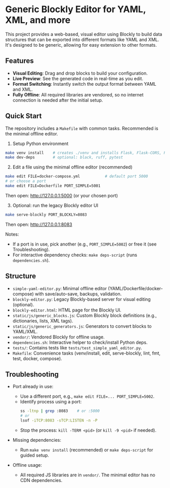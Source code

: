 # Generic Blockly Editor for YAML, XML, and more

This project provides a web-based, visual editor using Blockly to build data structures that can be exported into different formats like YAML and XML. It's designed to be generic, allowing for easy extension to other formats.

## Features

- **Visual Editing**: Drag and drop blocks to build your configuration.
- **Live Preview**: See the generated code in real-time as you edit.
- **Format Switching**: Instantly switch the output format between YAML and XML.
- **Fully Offline**: All required libraries are vendored, so no internet connection is needed after the initial setup.

## Quick Start

The repository includes a `Makefile` with common tasks. Recommended is the minimal offline editor.

1) Setup Python environment
```bash
make venv install    # creates ./venv and installs Flask, Flask-CORS, PyYAML
make dev-deps        # optional: black, ruff, pytest
```

2) Edit a file using the minimal offline editor (recommended)
```bash
make edit FILE=docker-compose.yml           # default port 5000
# or choose a port
make edit FILE=Dockerfile PORT_SIMPLE=5001
```
Then open: http://127.0.0.1:5000 (or your chosen port)

3) Optional: run the legacy Blockly editor UI
```bash
make serve-blockly PORT_BLOCKLY=8083
```
Then open: http://127.0.0.1:8083

Notes:
- If a port is in use, pick another (e.g., `PORT_SIMPLE=5002`) or free it (see Troubleshooting).
- For interactive dependency checks: `make deps-script` (runs `dependencies.sh`).

## Structure

- `simple-yaml-editor.py`: Minimal offline editor (YAML/Dockerfile/docker-compose) with save/auto-save, backups, validation.
- `blockly-editor.py`: Legacy Blockly-based server for visual editing (optional).
- `blockly-editor.html`: HTML page for the Blockly UI.
- `static/js/generic_blocks.js`: Custom Blockly block definitions (e.g., dictionaries, lists, XML tags).
- `static/js/generic_generators.js`: Generators to convert blocks to YAML/XML.
- `vendor/`: Vendored Blockly for offline usage.
- `dependencies.sh`: Interactive helper to check/install Python deps.
- `tests/`: Contains tests like `tests/test_simple_yaml_editor.py`.
- `Makefile`: Convenience tasks (venv/install, edit, serve-blockly, lint, fmt, test, docker, compose).

## Troubleshooting

- Port already in use:
  - Use a different port, e.g., `make edit FILE=... PORT_SIMPLE=5002`.
  - Identify process using a port:
    ```bash
    ss -ltnp | grep :8083    # or :5000
    # or
    lsof -iTCP:8083 -sTCP:LISTEN -n -P
    ```
  - Stop the process: `kill -TERM <pid>` (or `kill -9 <pid>` if needed).

- Missing dependencies:
  - Run `make venv install` (recommended) or `make deps-script` for guided setup.

- Offline usage:
  - All required JS libraries are in `vendor/`. The minimal editor has no CDN dependencies.

